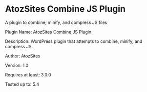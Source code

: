 AtozSites Combine JS Plugin
==========

A plugin to combine, minify, and compress JS files

Plugin Name: AtozSites Combine JS Plugin

Description: WordPress plugin that attempts to combine, minify, and compress JS.

Author: AtozSites

Version: 1.0

Requires at least: 3.0.0

Tested up to: 5.4

